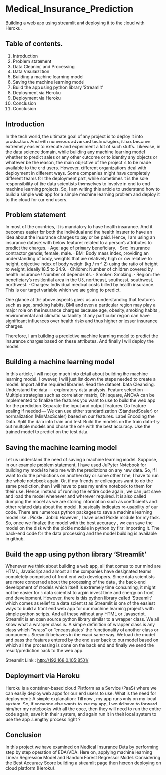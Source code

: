 # Medical_Insurance_Prediction

Building a web app using streamlit and deploying it to the cloud with Heroku.

## Table of contents.
1. Introduction
2. Problem statement
3. Data Cleaning and Processing
4. Data Visulaization
5. Building a machine learning model
6. Saving the machine learning model
7. Build the app using python library ‘Streamlit’
8. Deployment via Heroku
9. Deployment via Heroku
10. Conclusion
11. Conclusion

## Introduction
In the tech world, the ultimate goal of any project is to deploy it into production. And with numerous advanced technologies, it has become extremely easier to execute and experiment a lot of such stuffs.
Likewise, in the data science domain, while building any machine learning model whether to predict sales or any other outcome or to identify any objects or whatever be the reason, the main objective of the project is to be made available to the end users.
However, different organizations deal with deployment in different ways. Some companies might have completely different teams for the deployment part, while sometimes it is the sole responsibility of the data scientists themselves to involve in end to end machine learning projects.
So, I am writing this article to understand how to build a simple web app for a simple machine learning problem and deploy it to the cloud for our end users.

## Problem statement
In most of the countries, it is mandatory to have health insurance. And it becomes easier for both the individual and the health insurer to have an idea about the insurance charges to pay or be paid.
Hence, I am using an insurance dataset with below features related to a person’s attributes to predict the charges.
· Age: age of primary beneficiary.
· Sex: insurance contractor gender, female, male.
· BMI: Body mass index, providing an understanding of body, weights that are relatively high or low relative to height, objective index of body weight (kg / m ^ 2)       using the ratio of height to weight, ideally 18.5 to 24.9.
· Children: Number of children covered by health insurance / Number of dependents.
· Smoker: Smoking.
· Region: the beneficiary’s residential area in the US, northeast, southeast, southwest, northwest.
· Charges: Individual medical costs billed by health insurance. This is our target variable which we are going to predict.

One glance at the above aspects gives us an understanding that features such as age, smoking habits, BMI and even a particular region may play a major role on the insurance charges because age, obesity, smoking habits , environmental and climatic suitability of any particular region can have significant influences over health risks and thus higher or lesser insurance charges.

Therefore, I am building a predictive machine learning model to predict the insurance charges based on these attributes. And finally I will deploy the model.

## Building a machine learning model
In this article, I will not go much into detail about building the machine learning model. However, I will just list down the steps needed to create a model.
Import all the required libraries.
Read the dataset.
Data Cleansing.
Understand the data — exploratory data analysis.
Feature selection — Multiple strategies such as correlation matrix, Chi square, ANOVA can be implemented to finalize the features you want to use to build the web app for the prediction.
Separate the input and output features.
Do feature scaling if needed — We can use either standardization (StandardScaler) or normalization (MinMaxScaler) based on our features.
Label Encoding the Data.
Split the data into train and test.
Build the models on the train data-try out multiple models and chose the one with the best accuracy.
Use the trained model to predict on the test data.

## Saving the machine learning model
Let us understand the need of saving a machine learning model.
Suppose, in our example problem statement, I have used JuPyter Notebook for building my model to help me with the predictions on any new data. So, if I want to do the predictions on another day or some other time, I have to run the whole notebook again. Or, if my friends or colleagues want to do the same prediction, then I will have to pass my entire notebook to them for their use.
Hence, instead of running the entire code again , we can just save and load the model whenever and wherever required. It is also called dumping the model as we are storing information such as coefficients and other related data about the model.
It basically indicates re-usability of our code.
There are numerous python packages to save a machine learning model like
. Pickle
. Joblib
However , I have used Pickle module for my task.
So, once we finalize the model with the best accuracy , we can save the model on the disk with the pickle module in python by first importing it.
The back-end code for the data processing and the model building is available in github.

## Build the app using python library ‘Streamlit’
Whenever we think about building a web app, all that comes to our mind are HTML, JavaScript and almost all the companies have designated teams completely comprised of front end web developers. Since data scientists are more concerned about the processing of the data , the back-end development of models which itself is extremely time consuming, it might not be easier for a data scientist to again invest time and energy on front end development.
However, there is this python library called ‘Streamlit’ which comes as relief to a data scientist as Streamlit is one of the easiest ways to build a front end web app for our machine learning projects with simple python scripts. And all these without any HTML or Javascript.
Streamlit is an open source python library similar to a wrapper class.
We all know what a wrapper class is. A simple definition of wrapper class is any class which “wraps” or “encapsulates” the functionality of another class or component. Streamlit behaves in the exact same way. We load the model and pass the features entered by the end user back to our model based on which all the processing is done on the back end and finally we send the result/prediction back to the web app.

Streamlit Link : http://192.168.0.105:8501/

## Deployment via Heroku
Heroku is a container-based cloud Platform as a Service (PaaS) where we can easily deploy web apps for our end users to use.
What is the need for deployment:
A simple explanation: Till now , my app runs only on my local system. So, if someone else wants to use my app, I would have to forward him/her my notebooks with all the code, then they will need to run the entire code again, save it in their system, and again run it in their local system to use the app .Lengthy process right ?

## Conclusion
In this project we have examined on Medical Insurance Data by performing step by step operation of EDA/VDA. Here on, applying machine learning Linear Regression Model and Random Forest Regressor Model.
Considering the Best Accuracy Score building a streamlit page then hereon deploying on cloud platform (Heroku).
